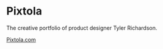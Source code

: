 # Pixtola
The creative portfolio of product designer Tyler Richardson.

[Pixtola.com](https://pixtola.com)
